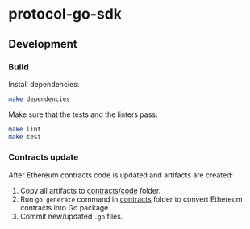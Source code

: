 # protocol-go-sdk

## Development

### Build

Install dependencies:

```bash
make dependencies
```

Make sure that the tests and the linters pass:

```bash
make lint
make test
```

### Contracts update

After Ethereum contracts code is updated and artifacts are created:
1. Copy all artifacts to [contracts/code](contracts/code) folder.
1. Run `go generate` command in [contracts](contracts) folder to convert Ethereum contracts into Go package.
1. Commit new/updated `.go` files.
